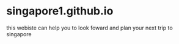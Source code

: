 # singapore1.github.io
this webiste can help you to look foward and plan your next trip to singapore
